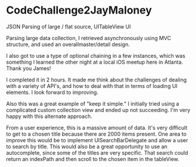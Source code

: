 # CodeChallenge2JayMaloney
JSON Parsing of large / flat source, UITableView UI

Parsing large data collection, I retrieved asynchronously using MVC structure, and used an overallmaster/detail design.

I also got to use a type of optional chaining in a few instances, which was something I learned the other night at a local iOS meetup here in Atlanta.  Thank you James!

I completed it in 2 hours. It made me think about the challenges of dealing with a variety of API's, and
how to deal with that in terms of loading UI elements.  I look forward to improving.

Also this was a great example of "keep it simple."  I initially tried using a complicated custom collection view and ended up not succeeding.
I'm very happy with this alternate approach.

From a user experience, this is a massive amount of data.  It's very difficult to get to a chosen title because there are 2000 items present.  One area to improve this would be to implement UISearchBarDelegate and allow a user to search by title.  This would also be a great opportunity to use an autocomplete, since some of the titles are very specific.  That search could return an indexPath and then scroll to the chosen item in the tableView.
